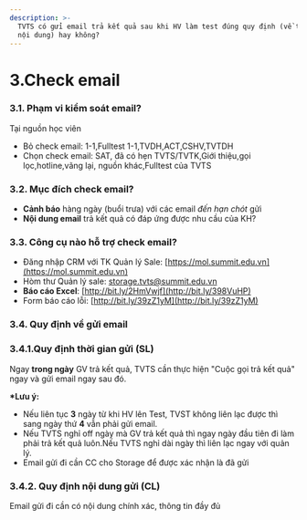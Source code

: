 ```yaml
---
description: >-
  TVTS có gửi email trả kết quả sau khi HV làm test đúng quy định (về thời gian,
  nội dung) hay không?
---
```


# 3.Check email

### 3.1. Phạm vi kiểm soát email?

Tại nguồn học viên

* Bỏ check email: 1-1,Fulltest 1-1,TVDH,ACT,CSHV,TVTDH
* Chọn check email: SAT, đã có hẹn TVTS/TVTK,Giới thiệu,gọi lọc,hotline,vãng lại, nguồn khác,Fulltest của TVTS

### 3.2. Mục đích check email?

* **Cảnh báo** hàng ngày \(buổi trưa\) với các email _đến hạn chót_ gửi
* **Nội dung email** trả kết quả có đáp ứng được nhu cầu của KH?

### 3.3. Công cụ nào hỗ trợ check email?

* Đăng nhập CRM với TK Quản lý Sale: [https://mol.summit.edu.vn](https://mol.summit.edu.vn)
* Hòm thư Quản lý sale: storage.tvts@summit.edu.vn
* **Báo cáo Excel**: [http://bit.ly/2HmVwjf](http://bit.ly/398VuHP)
* Form báo cáo lỗi: [http://bit.ly/39zZ1yM](http://bit.ly/39zZ1yM)

### **3.4. Quy định về gửi email**

### 3.4.1.Quy định thời gian gửi \(SL\)

Ngay **trong ngày** GV trả kết quả, TVTS cần thực hiện "Cuộc gọi trả kết quả" ngay và gửi email ngay sau đó.

**\*Lưu ý:**

* Nếu liên tục **3** ngày từ khi HV lên Test, TVST không liên lạc được thì sang ngày thứ **4** vẫn phải gửi email.
* Nếu TVTS nghỉ off ngày mà GV trả kết quả thì ngay ngày đầu tiên đi làm phải trả kết quả luôn.Nếu TVTS nghỉ dài ngày thì liên lạc ngay với quản lý.
* Email gửi đi cần CC cho Storage để được xác nhận là đã gửi

### 3.4.2. Quy định nội dung gửi \(CL\)

Email gửi đi cần có nội dung chính xác, thông tin đầy đủ 



